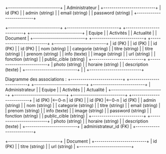 +--------------------------+
|      Administrateur      |
+--------------------------+
| id (PK)                  |
| admin (string)           |
| email (string)           |
| password (string)        |
+--------------------------+

+--------------------------+       +--------------------------+       +--------------------------+       +--------------------------+
|         Equipe           |       |       Activités          |       |       Actualité          |       |        Document          |
+--------------------------+       +--------------------------+       +--------------------------+       +--------------------------+
| id (PK)                  |       | id (PK)                  |       | id (PK)                  |       | id (PK)                  |
| nom (string)             |       | categorie (string)       |       | titre (string)           |       | titre (string)           |
| prenom (string)          |       | info (texte)             |       | image (string)           |       | url (string)             |
| fonction (string)        |       | public_cible (string)    |       +--------------------------+       +--------------------------+
| photo (string)           |       | horaire (string)         |
| description (texte)      |       +--------------------------+
|   |
+--------------------------+


Diagramme des associations :
+--------------------------+       +--------------------------+       +--------------------------+       +--------------------------+
|      Administrateur      |       |         Equipe           |       |       Activités          |       |       Actualité          |
+--------------------------+       +--------------------------+       +--------------------------+       +--------------------------+
| id (PK)                  |<--0-n | id (PK)                  |       | id (PK)                  |<--0-n | id (PK)                  |
| admin (string)           |       | nom (string)             |       | categorie (string)       |       | titre (string)           |
| email (string)           |       | prenom (string)          |       | info (texte)             |       | image (string)           |
| password (string)        |       | fonction (string)        |       | public_cible (string)    |       +--------------------------+
+--------------------------+       | photo (string)           |       | horaire (string)         |
                                    | description (texte)      |       +--------------------------+
                                    | administrateur_id (FK)   |
                                    +--------------------------+

+--------------------------+
|        Document          |
+--------------------------+
| id (PK)                  |
| titre (string)           |
| url (string)             |
+--------------------------+
